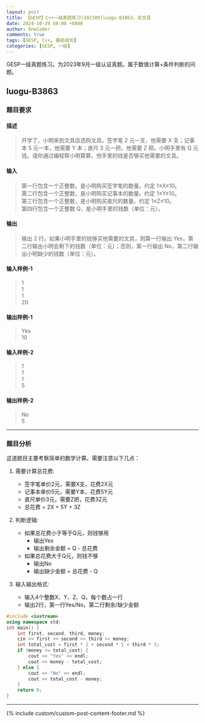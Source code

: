 ```yaml
---
layout: post
title: 【GESP】C++一级真题练习(202309)luogu-B3863，买文具
date: 2024-10-29 08:00 +0800
author: OneCoder
comments: true
tags: [GESP, C++, 基础语句]
categories: [GESP, 一级]
---
```

GESP一级真题练习。为2023年9月一级认证真题。属于数值计算+条件判断的问题。

<!--more-->

## luogu-B3863

### 题目要求

#### 描述

>开学了，小明来到文具店选购文具。签字笔 2 元一支，他需要 X 支；记事本 5 元一本，他需要 Y 本；直尺 3 元一把，他需要 Z 把。小明手里有 Q 元钱。请你通过编程帮小明算算，他手里的钱是否够买他需要的文具。

#### 输入

>第一行包含一个正整数，是小明购买签字笔的数量。约定 1≤X≤10。  
>第二行包含一个正整数，是小明购买记事本的数量。约定 1≤Y≤10。  
>第三行包含一个正整数，是小明购买直尺的数量。约定 1≤Z≤10。  
>第四行包含一个正整数 Q，是小明手里的钱数（单位：元）。

#### 输出

>输出 2 行。如果小明手里的钱够买他需要的文具，则第一行输出 Yes，第二行输出小明会剩下的钱数（单位：元）；否则，第一行输出 No，第二行输出小明缺少的钱数（单位：元）。

#### 输入样例-1

>1  
>1  
>1  
>20

#### 输出样例-1

>Yes  
>10

#### 输入样例-2

>1  
>1  
>1  
>5

#### 输出样例-2

>No  
>5

---

### 题目分析

这道题目主要考察简单的数学计算。需要注意以下几点：

1. 需要计算总花费:
   - 签字笔单价2元，需要X支，花费2X元
   - 记事本单价5元，需要Y本，花费5Y元  
   - 直尺单价3元，需要Z把，花费3Z元
   - 总花费 = 2X + 5Y + 3Z

2. 判断逻辑:
   - 如果总花费小于等于Q元，则钱够用
     - 输出Yes
     - 输出剩余金额 = Q - 总花费
   - 如果总花费大于Q元，则钱不够
     - 输出No  
     - 输出缺少金额 = 总花费 - Q

3. 输入输出格式:
   - 输入4个整数X、Y、Z、Q，每个数占一行
   - 输出2行，第一行Yes/No，第二行剩余/缺少金额

```cpp
#include <iostream>
using namespace std;
int main() {
    int first, second, third, money;
    cin >> first >> second >> third >> money;
    int total_cost = first * 2 + second * 5 + third * 3;
    if (money >= total_cost) {
        cout << "Yes" << endl;
        cout << money - total_cost;
    } else {
        cout << "No" << endl;
        cout << total_cost - money;
    }
    return 0;
}
```

---

{% include custom/custom-post-content-footer.md %}
